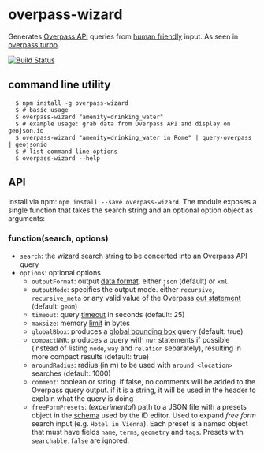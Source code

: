 overpass-wizard
===============

Generates [Overpass API](http://overpass-api.de) queries from [human friendly](http://wiki.openstreetmap.org/wiki/Overpass_turbo/Wizard) input. As seen in [overpass turbo](http://overpass-turbo.eu/).

[![Build Status](https://secure.travis-ci.org/tyrasd/overpass-wizard.png)](https://travis-ci.org/tyrasd/overpass-wizard)

command line utility
--------------------

      $ npm install -g overpass-wizard
      $ # basic usage
      $ overpass-wizard "amenity=drinking_water"
      $ # example usage: grab data from Overpass API and display on geojson.io
      $ overpass-wizard "amenity=drinking_water in Rome" | query-overpass | geojsonio
      $ # list command line options
      $ overpass-wizard --help

API
---

Install via npm: `npm install --save overpass-wizard`. The module exposes a single function that takes the search string and an optional option object as arguments:

### function(search, options)

* `search`: the wizard search string to be concerted into an Overpass API query
* `options`: optional options
  * `outputFormat`: output [data format](http://wiki.openstreetmap.org/wiki/Overpass_API/Overpass_QL#Output_Format_.28out.29). either `json` (default) or `xml`
  * `outputMode`: specifies the output mode. either `recursive`, `recursive_meta` or any valid value of the Overpass [out statement](http://wiki.openstreetmap.org/wiki/Overpass_API/Overpass_QL#Print_.28out.29) (default: `geom`)
  * `timeout`: query [timeout](http://wiki.openstreetmap.org/wiki/Overpass_API/Overpass_QL#timeout) in seconds (default: 25)
  * `maxsize`: memory [limit](http://wiki.openstreetmap.org/wiki/Overpass_API/Overpass_QL#Element_limit_.28maxsize.29) in bytes
  * `globalBbox`: produces a [global bounding box](http://wiki.openstreetmap.org/wiki/Overpass_API/Overpass_QL#Global_bounding_box_.28bbox.29) query (default: true)
  * `compactNWR`: produces a query with `nwr` statements if possible (instead of listing `node`, `way` and `relation` separately), resulting in more compact results (default: true)
  * `aroundRadius`: radius (in m) to be used with `around <location>` searches (default: 1000)
  * `comment`: boolean or string. if false, no comments will be added to the Overpass query output. if it is a string, it will be used in the header to explain what the query is doing
  * `freeFormPresets`: (*experimental*) path to a JSON file with a presets object in the [schema](https://github.com/openstreetmap/iD/blob/develop/data/presets/presets.json) used by the iD editor. Used to expand *free form* search input (e.g. `Hotel in Vienna`). Each preset is a named object that must have fields `name`, `terms`, `geometry` and `tags`. Presets with `searchable:false` are ignored.
